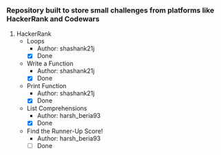 ### Repository built to store small challenges from platforms like HackerRank and Codewars

1. HackerRank
    - Loops
        - Author: shashank21j
        - [x] Done
    - Write a Function
        - Author: shashank21j
        - [x] Done
    - Print Function
        - Author: shashank21j
        - [x] Done
    - List Comprehensions
       - Author: harsh_beria93
        - [x] Done
    - Find the Runner-Up Score!
        - Author: harsh_beria93
        - [ ] Done
